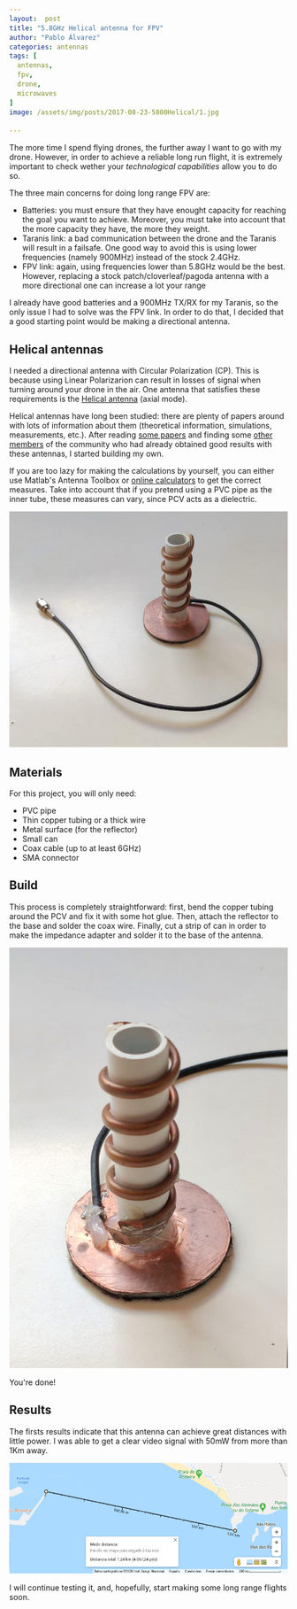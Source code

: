 ```yaml
---
layout:  post
title: "5.8GHz Helical antenna for FPV"
author: "Pablo Álvarez"
categories: antennas
tags: [
  antennas,
  fpv,
  drone,
  microwaves
]
image: /assets/img/posts/2017-08-23-5800Helical/1.jpg

---
```


The more time I spend flying drones, the further away I want to go with my drone. However, in order to achieve a reliable long run flight, it is extremely important to check wether your *technological capabilities* allow you to do so.

The three main concerns for doing long range FPV are:

- Batteries: you must ensure that they have enought capacity for reaching the goal you want to achieve. Moreover, you must take into account that the more capacity they have, the more they weight.
- Taranis link: a bad communication  between the drone and the Taranis will result in a failsafe. One good way to avoid this is using lower frequencies (namely 900MHz) instead of the stock 2.4GHz.
- FPV link: again, using frequencies lower than 5.8GHz would be the best. However, replacing a stock patch/cloverleaf/pagoda antenna with a more directional one can increase a lot your range

I already have good batteries and a 900MHz TX/RX for my Taranis, so the only issue I had to solve was the FPV link. In order to do that, I decided that a good starting point would be making a directional antenna.

## Helical antennas

I needed a directional antenna with Circular Polarization (CP). This is because using Linear Polarizarion can result in losses of signal when turning around your drone in the air. One antenna that satisfies these requirements is the [Helical antenna](https://en.wikipedia.org/wiki/Helical_antenna) (axial mode).

Helical antennas have long been studied: there are plenty of papers around with lots of information about them (theoretical information, simulations, measurements, etc.). After reading [some papers](http://pwp.gatech.edu/ece-alenka/wp-content/uploads/sites/463/2015/06/Helix_EuCAP_07.pdf) and finding some [other members](https://www.rcgroups.com/forums/showthread.php?1377791-Circularly-Polarized-Helical-antenna-7-5-13-dbi-New-Wave-Trap-match%21) of the community who had already obtained good results with these antennas, I started building my own.

If you are too lazy for making the calculations by yourself, you can either use Matlab's Antenna Toolbox or [online calculators](http://jcoppens.com/ant/helix/calc.en.php) to get the correct measures. Take into account that if you pretend using a PVC pipe as the inner tube, these measures can
vary, since PCV acts as a dielectric.

![Helical 1](/assets/img/posts/2017-08-23-5800Helical/3.jpg)

## Materials

For this project, you will only need:

- PVC pipe
- Thin copper tubing or a thick wire
- Metal surface (for the reflector)
- Small can
- Coax cable (up to at least 6GHz)
- SMA connector

## Build

This process is completely straightforward: first, bend the copper tubing around the PCV and fix it with some hot glue. Then, attach the reflector to the base and solder the coax wire. Finally, cut a strip of can in order to make the impedance adapter and solder it to the base of the antenna. 

![Helical 1](/assets/img/posts/2017-08-23-5800Helical/2.jpg)

You're done!

## Results

The firsts results indicate that this antenna can achieve great distances with little power. I was able to get a clear video signal with 50mW from more than 1Km away.

![Distance](/assets/img/posts/2017-08-23-5800Helical/4.png)

I will continue testing it, and, hopefully, start making some long range flights soon.

